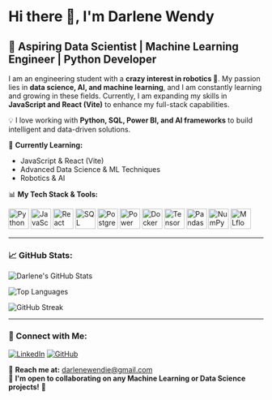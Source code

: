# Hi there 👋, I'm Darlene Wendy

## 🚀 Aspiring Data Scientist | Machine Learning Engineer | Python Developer

I am an engineering student with a **crazy interest in robotics 🤖**. My passion lies in **data science, AI, and machine learning**, and I am constantly learning and growing in these fields. Currently, I am expanding my skills in **JavaScript and React (Vite)** to enhance my full-stack capabilities. 

💡 I love working with **Python, SQL, Power BI, and AI frameworks** to build intelligent and data-driven solutions. 

🌱 **Currently Learning:**
- JavaScript & React (Vite)
- Advanced Data Science & ML Techniques
- Robotics & AI

📊 **My Tech Stack & Tools:**

<p align="left">
  <img src="https://cdn.jsdelivr.net/npm/simple-icons@v3/icons/python.svg" alt="Python" width="40" height="40"/>
  <img src="https://cdn.jsdelivr.net/npm/simple-icons@v3/icons/javascript.svg" alt="JavaScript" width="40" height="40"/>
  <img src="https://cdn.jsdelivr.net/npm/simple-icons@v3/icons/react.svg" alt="React" width="40" height="40"/>
  <img src="https://cdn.jsdelivr.net/npm/simple-icons@v3/icons/sqlite.svg" alt="SQL" width="40" height="40"/>
  <img src="https://cdn.jsdelivr.net/npm/simple-icons@v3/icons/postgresql.svg" alt="PostgreSQL" width="40" height="40"/>
  <img src="https://upload.wikimedia.org/wikipedia/commons/c/cf/New_Power_BI_Logo.svg" alt="Power BI" width="40" height="40"/>
  <img src="https://cdn.jsdelivr.net/npm/simple-icons@v3/icons/docker.svg" alt="Docker" width="40" height="40"/>
  <img src="https://cdn.jsdelivr.net/npm/simple-icons@v3/icons/tensorflow.svg" alt="TensorFlow" width="40" height="40"/>
  <img src="https://cdn.jsdelivr.net/npm/simple-icons@v3/icons/pandas.svg" alt="Pandas" width="40" height="40"/>
  <img src="https://cdn.jsdelivr.net/npm/simple-icons@v3/icons/numpy.svg" alt="NumPy" width="40" height="40"/>
  <img src="https://www.google.com/imgres?q=mlflow%20icon&imgurl=https%3A%2F%2Fwww.bigdatawire.com%2Fwp-content%2Fuploads%2F2018%2F06%2FMLflow-logo.png&imgrefurl=https%3A%2F%2Fwww.bigdatawire.com%2F2018%2F10%2F03%2Fmlflow-opens-up-to-r%2F&docid=t18_yKWxPx8TOM&tbnid=wYeOk5cteTagDM&vet=12ahUKEwie7NqwlICMAxVBSKQEHeQCAhYQM3oECFYQAA..i&w=933&h=529&hcb=2&ved=2ahUKEwie7NqwlICMAxVBSKQEHeQCAhYQM3oECFYQAA" alt="MLflow" width="40" height="40"/>
</p>

---

### 📈 GitHub Stats:
![Darlene's GitHub Stats](https://github-readme-stats.vercel.app/api?username=Darlene-12&show_icons=true&theme=dark)

![Top Languages](https://github-readme-stats.vercel.app/api/top-langs/?username=Darlene-12&layout=compact&theme=dark)

![GitHub Streak](https://streak-stats.demolab.com/?user=Darlene-12&theme=dark&hide_border=true)

---

### 🔗 Connect with Me:
[![LinkedIn](https://img.shields.io/badge/-LinkedIn-blue?style=for-the-badge&logo=LinkedIn&logoColor=white)](https://www.linkedin.com/in/darlene-wendy-638065254/)
[![GitHub](https://img.shields.io/badge/-GitHub-black?style=for-the-badge&logo=GitHub&logoColor=white)](https://github.com/Darlene-12)

📧 **Reach me at:** darlenewendie@gmail.com  
🤝 **I'm open to collaborating on any Machine Learning or Data Science projects!** 🚀
